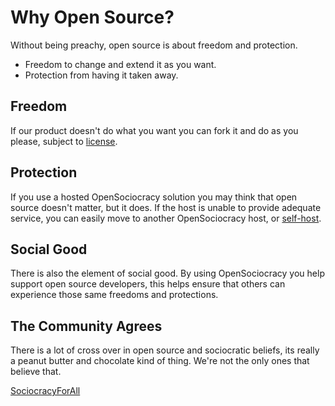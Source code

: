 # Why Open Source?

Without being preachy, open source is about freedom and protection.

* Freedom to change and extend it as you want.
* Protection from having it taken away.

## Freedom

If our product doesn't do what you want you can fork it and do as you please, subject to [license](https://github.com/OpenSociocracy/open-sociocracy-saas/blob/main/LICENSE).

## Protection

If you use a hosted OpenSociocracy solution you may think that open source doesn't matter, but it does. If the host is unable to provide adequate service, you can easily move to another OpenSociocracy host, or [self-host](https://handbook.opensociocracy.org/self-hosting/).

## Social Good

There is also the element of social good. By using OpenSociocracy you help support open source developers, this helps ensure that others can experience those same freedoms and protections.

## The Community Agrees

There is a lot of cross over in open source and sociocratic beliefs, its really a peanut butter and chocolate kind of thing. We're not the only ones that believe that. 

[SociocracyForAll](https://www.sociocracyforall.org/sociocracy-in-free-and-open-source-projects/)